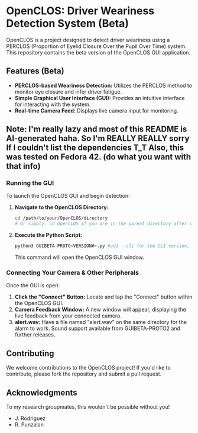 # OpenCLOS: Driver Weariness Detection System (Beta)

OpenCLOS is a project designed to detect driver weariness using a PERCLOS (Proportion of Eyelid Closure Over the Pupil Over Time) system. This repository contains the beta version of the OpenCLOS GUI application.

## Features (Beta)

* **PERCLOS-based Weariness Detection:** Utilizes the PERCLOS method to monitor eye closure and infer driver fatigue.
* **Simple Graphical User Interface (GUI):** Provides an intuitive interface for interacting with the system.
* **Real-time Camera Feed:** Displays live camera input for monitoring.

## Note: I'm really lazy and most of this README is AI-generated haha. So I'm REALLY REALLY sorry If I couldn't list the dependencies T_T Also, this was tested on Fedora 42. (do what you want with that info)

### Running the GUI

To launch the OpenCLOS GUI and begin detection:

1.  **Navigate to the OpenCLOS Directory:**
    ```bash
    cd /path/to/your/OpenCLOS/directory 
    # Or simply: cd OpenCLOS if you are in the parent directory after cloning
    ```

2.  **Execute the Python Script:**
    ```bash
    python3 GUIBETA-PROTO<VERSION#>.py #add --cli for the CLI version, available from GUIBETA-PROTO2 and further releases
    ```

    This command will open the OpenCLOS GUI window.

### Connecting Your Camera & Other Peripherals

Once the GUI is open:

1.  **Click the "Connect" Button:** Locate and tap the "Connect" button within the OpenCLOS GUI.
2.  **Camera Feedback Window:** A new window will appear, displaying the live feedback from your connected camera.
3.  **alert.wav:** Have a file named "alert.wav" on the same directory for the alarm to work. Sound support available from GUIBETA-PROTO2 and further releases.

## Contributing

We welcome contributions to the OpenCLOS project! If you'd like to contribute, please fork the repository and submit a pull request.

## Acknowledgments
To my research groupmates, this wouldn't be possible without you!
* J. Rodriguez
* R. Punzalan
